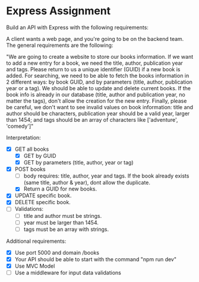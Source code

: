 # Express Assignment

Build an API with Express with the following requirements:

A client wants a web page, and you're going to be on the backend team. The general requirements are the following:

"We are going to create a website to store our books information. If we want to add a new entry for a book, we need the title, author, publication year and tags. Please return to us a unique identifier (GUID) if a new book is added. For searching, we need to be able to fetch the books information in 2 different ways: by book GUID, and by parameters (title, author, publication year or a tag). We should be able to update and delete current books. If the book info is already in our database (title, author and publication year, no matter the tags), don't allow the creation for the new entry. Finally, please be careful, we don't want to see invalid values on book information: title and author should be characters, publication year should be a valid year, larger than 1454; and tags should be an array of characters like ['adventure', 'comedy']"

Interpretation:

- [X] GET all books
  - [X] GET by GUID
  - [X] GET by parameters (title, author, year or tag)
- [X] POST books
  - [ ] body requires: title, author, year and tags. If the book already exists (same title, author & year), dont allow the duplicate.
  - [X] Return a GUID for new books.
- [X] UPDATE specific book.
- [X] DELETE specific book.
- [ ] Validations:
  - [ ] title and author must be strings.
  - [ ] year must be larger than 1454.
  - [ ] tags must be an array with strings.

Additional requirements:

- [X] Use port 5000 and domain /books
- [X] Your API should be able to start with the command "npm run dev"
- [X] Use MVC Model
- [ ] Use a middleware for input data validations
